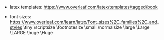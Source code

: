 * latex templates: https://www.overleaf.com/latex/templates/tagged/book

* font sizes: https://www.overleaf.com/learn/latex/Font_sizes%2C_families%2C_and_styles
  \tiny \scriptsize \footnotesize \small \normalsize \large \Large \LARGE \huge \Huge
